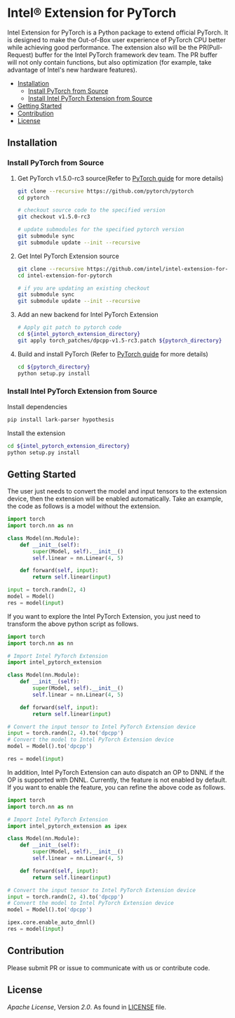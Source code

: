 # Intel® Extension for PyTorch

Intel Extension for PyTorch is a Python package to extend official PyTorch. It is designed to make the Out-of-Box user experience of PyTorch CPU better while achieving good performance. The extension also will be the PR(Pull-Request) buffer for the Intel PyTorch framework dev team. The PR buffer will not only contain functions, but also optimization (for example, take advantage of Intel's new hardware features).

 - [Installation](#installation)
	 - [Install PyTorch from Source](#install-pytorch-from-source)
	 - [Install Intel PyTorch Extension from Source](#install-intel-pytorch-extension-from-source)
 - [Getting Started](#getting-started)
 - [Contribution](#contribution)
 - [License](#license)

## Installation

### Install PyTorch from Source

 1. Get PyTorch v1.5.0-rc3 source(Refer to [PyTorch guide](https://github.com/pytorch/pytorch#get-the-pytorch-source) for more details)
    ```bash
    git clone --recursive https://github.com/pytorch/pytorch
    cd pytorch

    # checkout source code to the specified version
    git checkout v1.5.0-rc3
    
    # update submodules for the specified pytorch version
    git submodule sync
    git submodule update --init --recursive
    ```

 2. Get Intel PyTorch Extension source
    ```bash
    git clone --recursive https://github.com/intel/intel-extension-for-pytorch
    cd intel-extension-for-pytorch
    
    # if you are updating an existing checkout
    git submodule sync
    git submodule update --init --recursive
    ```

 3. Add an new backend for Intel PyTorch Extension
    ```bash
    # Apply git patch to pytorch code
    cd ${intel_pytorch_extension_directory}
    git apply torch_patches/dpcpp-v1.5-rc3.patch ${pytorch_directory}
    ```
 
 4. Build and install PyTorch (Refer to [PyTorch guide](https://github.com/pytorch/pytorch#install-pytorch) for more details)
    ```bash
    cd ${pytorch_directory}
    python setup.py install
    ```

### Install Intel PyTorch Extension from Source
Install dependencies
```bash
pip install lark-parser hypothesis
```

Install the extension
```bash
cd ${intel_pytorch_extension_directory}
python setup.py install
```

## Getting Started

The user just needs to convert the model and input tensors to the extension device, then the extension will be enabled automatically. Take an example, the code as follows is a model without the extension.
```python
import torch
import torch.nn as nn

class Model(nn.Module):
    def __init__(self):
        super(Model, self).__init__()
        self.linear = nn.Linear(4, 5)

    def forward(self, input):
        return self.linear(input)

input = torch.randn(2, 4)
model = Model()
res = model(input)
```
If you want to explore the Intel PyTorch Extension, you just need to transform the above python script as follows.
```python
import torch
import torch.nn as nn

# Import Intel PyTorch Extension
import intel_pytorch_extension

class Model(nn.Module):
    def __init__(self):
        super(Model, self).__init__()
        self.linear = nn.Linear(4, 5)

    def forward(self, input):
        return self.linear(input)

# Convert the input tensor to Intel PyTorch Extension device
input = torch.randn(2, 4).to('dpcpp')
# Convert the model to Intel PyTorch Extension device
model = Model().to('dpcpp')

res = model(input)
```
In addition, Intel PyTorch Extension can auto dispatch an OP to DNNL if the OP is supported with DNNL. Currently, the feature is not enabled by default. If you want to enable the feature, you can refine the above code as follows.
```python
import torch
import torch.nn as nn

# Import Intel PyTorch Extension
import intel_pytorch_extension as ipex

class Model(nn.Module):
    def __init__(self):
        super(Model, self).__init__()
        self.linear = nn.Linear(4, 5)

    def forward(self, input):
        return self.linear(input)

# Convert the input tensor to Intel PyTorch Extension device
input = torch.randn(2, 4).to('dpcpp')
# Convert the model to Intel PyTorch Extension device
model = Model().to('dpcpp')

ipex.core.enable_auto_dnnl()
res = model(input)
```

## Contribution

Please submit PR or issue to communicate with us or contribute code.


## License

_Apache License_, Version _2.0_. As found in [LICENSE](https://github.com/intel/intel-extension-for-pytorch/blob/master/LICENSE.txt) file.
